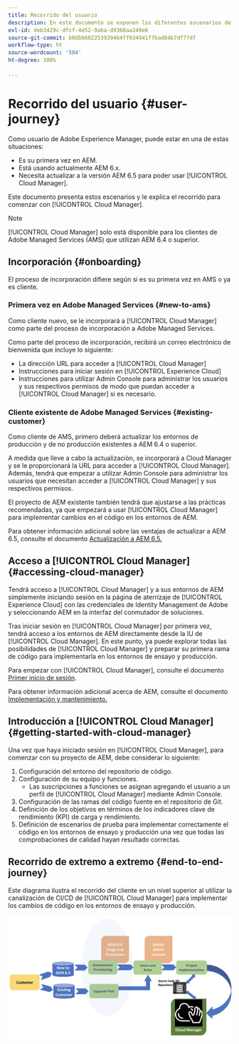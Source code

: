 ```yaml
---
title: Recorrido del usuario
description: En este documento se exponen los diferentes escenarios de incorporación y se explica el recorrido de introducción a Cloud Manager.
exl-id: deb3429c-dfcf-4e52-9aba-d9368aa240e6
source-git-commit: b0dbb602253939464ff034941ffbad84b7df77df
workflow-type: ht
source-wordcount: '504'
ht-degree: 100%

---
```



# Recorrido del usuario {#user-journey}

Como usuario de Adobe Experience Manager, puede estar en una de estas situaciones:

* Es su primera vez en AEM.
* Está usando actualmente AEM 6.x.
* Necesita actualizar a la versión AEM 6.5 para poder usar [!UICONTROL Cloud Manager].

Este documento presenta estos escenarios y le explica el recorrido para comenzar con [!UICONTROL Cloud Manager].

>[!NOTE]
>
>[!UICONTROL Cloud Manager] solo está disponible para los clientes de Adobe Managed Services (AMS) que utilizan AEM 6.4 o superior.

## Incorporación {#onboarding}

El proceso de incorporación difiere según si es su primera vez en AMS o ya es cliente.

### Primera vez en Adobe Managed Services {#new-to-ams}

Como cliente nuevo, se le incorporará a [!UICONTROL Cloud Manager] como parte del proceso de incorporación a Adobe Managed Services.

Como parte del proceso de incorporación, recibirá un correo electrónico de bienvenida que incluye lo siguiente:

* La dirección URL para acceder a [!UICONTROL Cloud Manager]
* Instrucciones para iniciar sesión en [!UICONTROL Experience Cloud]
* Instrucciones para utilizar Admin Console para administrar los usuarios y sus respectivos permisos de modo que puedan acceder a [!UICONTROL Cloud Manager] si es necesario.

### Cliente existente de Adobe Managed Services {#existing-customer}

Como cliente de AMS, primero deberá actualizar los entornos de producción y de no producción existentes a AEM 6.4 o superior.

A medida que lleve a cabo la actualización, se incorporará a Cloud Manager y se le proporcionará la URL para acceder a [!UICONTROL Cloud Manager]. Además, tendrá que empezar a utilizar Admin Console para administrar los usuarios que necesitan acceder a [!UICONTROL Cloud Manager] y sus respectivos permisos.

El proyecto de AEM existente también tendrá que ajustarse a las prácticas recomendadas, ya que empezará a usar [!UICONTROL Cloud Manager] para implementar cambios en el código en los entornos de AEM.

Para obtener información adicional sobre las ventajas de actualizar a AEM 6.5, consulte el documento [Actualización a AEM 6.5.](https://experienceleague.adobe.com/docs/experience-manager-65/deploying/upgrading/upgrade.html?lang=es)

## Acceso a [!UICONTROL Cloud Manager] {#accessing-cloud-manager}

Tendrá acceso a [!UICONTROL Cloud Manager] y a sus entornos de AEM simplemente iniciando sesión en la página de aterrizaje de [!UICONTROL Experience Cloud] con las credenciales de Identity Management de Adobe y seleccionando AEM en la interfaz del conmutador de soluciones.

Tras iniciar sesión en [!UICONTROL Cloud Manager] por primera vez, tendrá acceso a los entornos de AEM directamente desde la IU de [!UICONTROL Cloud Manager]. En este punto, ya puede explorar todas las posibilidades de [!UICONTROL Cloud Manager] y preparar su primera rama de código para implementarla en los entornos de ensayo y producción.

Para empezar con [!UICONTROL Cloud Manager], consulte el documento [Primer inicio de sesión](/help/getting-started/first-time-login.md).

Para obtener información adicional acerca de AEM, consulte el documento [Implementación y mantenimiento.](https://experienceleague.adobe.com/docs/experience-manager-65/deploying/deploying/deploy.html?lang=es)

## Introducción a [!UICONTROL Cloud Manager] {#getting-started-with-cloud-manager}

Una vez que haya iniciado sesión en [!UICONTROL Cloud Manager], para comenzar con su proyecto de AEM, debe considerar lo siguiente:

1. Configuración del entorno del repositorio de código.
1. Configuración de su equipo y funciones.
   * Las suscripciones a funciones se asignan agregando el usuario a un perfil de [!UICONTROL Cloud Manager] mediante Admin Console.
1. Configuración de las ramas del código fuente en el repositorio de Git.
1. Definición de los objetivos en términos de los indicadores clave de rendimiento (KPI) de carga y rendimiento.
1. Definición de escenarios de prueba para implementar correctamente el código en los entornos de ensayo y producción una vez que todas las comprobaciones de calidad hayan resultado correctas.

## Recorrido de extremo a extremo {#end-to-end-journey}

Este diagrama ilustra el recorrido del cliente en un nivel superior al utilizar la canalización de CI/CD de [!UICONTROL Cloud Manager] para implementar los cambios de código en los entornos de ensayo y producción.

![Recorrido de extremo a extremo](/help/assets/screen_shot_2018-05-15at124004pm.png)
